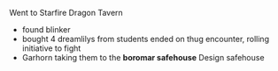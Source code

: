 Went to Starfire Dragon Tavern
- found blinker
- bought 4 dreamlilys from students
ended on thug encounter, rolling initiative to fight
- Garhorn taking them to the **boromar safehouse**
Design safehouse